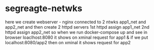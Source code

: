 # segreagte-netwks
here we create webserver - nginx connected to 2 ntwks app1_net and app2_net
and then create 2 httpd servers
  1st httpd assign app1_net
  2nd httpd assign app2_net
  so when we run docker-compose up and see in browser loaclhost:8080 it shows on xminal request for app1
  & if we put localhost:8080/app2 then on xminal it shows request for app2
